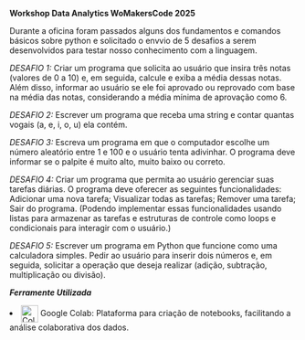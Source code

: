 **Workshop Data Analytics WoMakersCode 2025**

Durante a oficina foram passados alguns dos fundamentos e comandos básicos sobre python e solicitado o envvio de 5 desafios a serem desenvolvidos para testar nosso conhecimento com a linguagem.

*DESAFIO 1:*
Criar um programa que solicita ao usuário que insira três notas (valores de 0 a 10) e, em seguida, calcule e exiba a média dessas notas.
Além disso, informar ao usuário se ele foi aprovado ou reprovado com base na média das notas, considerando a média mínima de aprovação como 6.

*DESAFIO 2:*
Escrever um programa que receba uma string e contar quantas vogais (a, e, i, o, u) ela contém.

*DESAFIO 3:*
Escreva um programa em que o computador escolhe um número aleatório entre 1 e 100 e o usuário tenta adivinhar. O programa deve informar se o palpite é muito alto, muito baixo ou correto.

*DESAFIO 4:*
Criar um programa que permita ao usuário gerenciar suas tarefas diárias. O programa deve oferecer as seguintes funcionalidades:
Adicionar uma nova tarefa;
Visualizar todas as tarefas;
Remover uma tarefa;
Sair do programa.
(Podendo implementar essas funcionalidades usando listas para armazenar as tarefas e estruturas de controle como loops e condicionais para interagir com o usuário.)

*DESAFIO 5:*
Escrever um programa em Python que funcione como uma calculadora simples. Pedir ao usuário para inserir dois números e, em seguida, solicitar a operação que deseja realizar (adição, subtração, multiplicação ou divisão).

***Ferramente Utilizada***
 <li><img align="center" alt="Colab" height="30" width="30" src="https://i.namu.wiki/i/zKS7LsOc2A4ZZR64XnAm8S88HbszoXQPH_T7CY3KFwfwJtemXQwc4Nu3tx5GavmyG-wmgcKs_PfqYbY8xg3iow.webp"> Google Colab: Plataforma para criação de notebooks, facilitando a análise colaborativa dos dados.</li>
